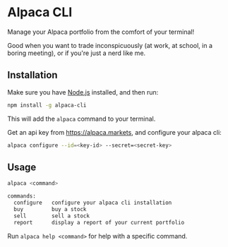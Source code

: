 # Alpaca CLI

Manage your Alpaca portfolio from the comfort of your terminal!

Good when you want to trade inconspicuously (at work, at school, in a boring meeting),
or if you're just a nerd like me.

## Installation

Make sure you have [Node.js](https://nodejs.org/) installed,
and then run:

```sh
npm install -g alpaca-cli
```

This will add the `alpaca` command to your terminal.

Get an api key from https://alpaca.markets, and configure your alpaca cli:

```sh
alpaca configure --id=<key-id> --secret=<secret-key>
```

## Usage

```sh
alpaca <command>

commands:
  configure   configure your alpaca cli installation
  buy         buy a stock
  sell        sell a stock
  report      display a report of your current portfolio
```

Run `alpaca help <command>` for help with a specific command.
